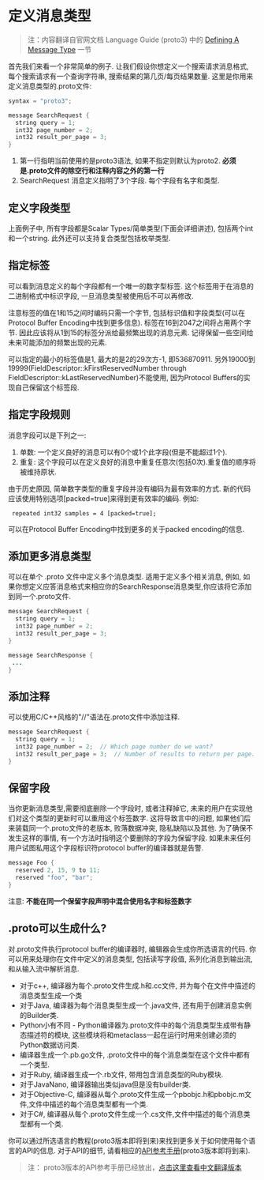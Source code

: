 # 定义消息类型

> 注：内容翻译自官网文档 Language Guide (proto3) 中的 [Defining A Message Type](https://developers.google.com/protocol-buffers/docs/proto3#simple) 一节

首先我们来看一个非常简单的例子. 让我们假设你想定义一个搜索请求消息格式, 每个搜索请求有一个查询字符串, 搜索结果的第几页/每页结果数量. 这里是你用来定义消息类型的.proto文件:

```java
syntax = "proto3";

message SearchRequest {
  string query = 1;
  int32 page_number = 2;
  int32 result_per_page = 3;
}
```

1. 第一行指明当前使用的是proto3语法, 如果不指定则默认为proto2. **必须是.proto文件的除空行和注释内容之外的第一行**
2. SearchRequest 消息定义指明了3个字段. 每个字段有名字和类型.

## 定义字段类型

上面例子中, 所有字段都是Scalar Types/简单类型(下面会详细讲述), 包括两个int和一个string. 此外还可以支持复合类型包括枚举类型.

## 指定标签

可以看到消息定义的每个字段都有一个唯一的数字型标签. 这个标签用于在消息的二进制格式中标识字段, 一旦消息类型被使用后不可以再修改.

注意标签的值在1和15之间时编码只需一个字节, 包括标识值和字段类型(可以在Protocol Buffer Encoding中找到更多信息). 标签在16到2047之间将占用两个字节. 因此应该将从1到15的标签分派给最频繁出现的消息元素. 记得保留一些空间给未来可能添加的频繁出现的元素.

可以指定的最小的标签值是1, 最大的是2的29次方-1, 即536870911. 另外19000到19999(FieldDescriptor::kFirstReservedNumber through FieldDescriptor::kLastReservedNumber)不能使用, 因为Protocol Buffers的实现自己保留这个标签段.

## 指定字段规则

消息字段可以是下列之一:

1. 单数: 一个定义良好的消息可以有0个或1个此字段(但是不能超过1个).
2. 重复: 这个字段可以在定义良好的消息中重复任意次(包括0次).重复值的顺序将被维持原状.

由于历史原因, 简单数字类型的重复字段并没有编码为最有效率的方式. 新的代码应该使用特别选项[packed=true]来得到更有效率的编码. 例如:

	 repeated int32 samples = 4 [packed=true];

可以在Protocol Buffer Encoding中找到更多的关于packed encoding的信息.

## 添加更多消息类型

可以在单个 .proto 文件中定义多个消息类型. 适用于定义多个相关消息, 例如, 如果你想定义应答消息格式来相应你的SearchResponse消息类型,你应该将它添加到同一个.proto文件.

```java
message SearchRequest {
  string query = 1;
  int32 page_number = 2;
  int32 result_per_page = 3;
}

message SearchResponse {
 ...
}
```

## 添加注释

可以使用C/C++风格的"//"语法在.proto文件中添加注释.

```java
message SearchRequest {
  string query = 1;
  int32 page_number = 2;  // Which page number do we want?
  int32 result_per_page = 3;  // Number of results to return per page.
}
```

## 保留字段

当你更新消息类型,需要彻底删除一个字段时, 或者注释掉它, 未来的用户在实现他们对这个类型的更新时可以重用这个标签数字. 这将导致言中的问题, 如果他们后来装载同一个.proto文件的老版本, 败落数据冲突, 隐私缺陷以及其他. 为了确保不发生这样的事情, 有一个方法时指明这个要删除的字段为保留字段. 如果未来任何用户试图私用这个字段标识符protocol buffer的编译器就是告警.

```java
message Foo {
  reserved 2, 15, 9 to 11;
  reserved "foo", "bar";
}
```

注意: **不能在同一个保留字段声明中混合使用名字和标签数字**

## .proto可以生成什么?

对.proto文件执行protocol buffer的编译器时, 编辑器会生成你所选语言的代码. 你可以用来处理你在文件中定义的消息类型, 包括读写字段值, 系列化消息到输出流, 和从输入流中解析消息.

- 对于c++, 编译器为每个.proto文件生成.h和.cc文件, 并为每个在文件中描述的消息类型生成一个类
- 对于Java, 编译器为每个消息类型生成一个.java文件, 还有用于创建消息实例的Builder类.
- Python小有不同 - Python编译器为.proto文件中的每个消息类型生成带有静态描述符的模块, 这些模块将和metaclass一起在运行时用来创建必须的Python数据访问类.
- 编译器生成一个.pb.go文件, .proto文件中的每个消息类型在这个文件中都有一个类型.
- 对于Ruby, 编译器生成一个.rb文件, 带用包含消息类型的Ruby模块.
- 对于JavaNano, 编译器输出类似java但是没有builder类.
- 对于Objective-C, 编译器从每个.proto文件生成一个pbobjc.h和pbobjc.m文件,文件中描述的每个消息类型都有一个类.
- 对于C#, 编译器从每个.proto文件生成一个.cs文件,文件中描述的每个消息类型都有一个类.

你可以通过所选语言的教程(proto3版本即将到来)来找到更多关于如何使用每个语言的API的信息. 对于API的细节, 请看相应的[API参考手册](https://developers.google.com/protocol-buffers/docs/reference/overview)(proto3版本即将到来).

> 注： proto3版本的API参考手册已经放出，[点击这里查看中文翻译版本](../../reference/index.md)

